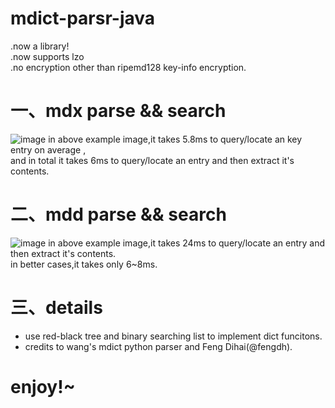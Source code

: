 # mdict-parsr-java
.now a library!  
.now supports lzo  
.no encryption other than ripemd128 key-info encryption.  

# 一、mdx parse && search
![image](https://github.com/KnIfER/mdict-parsr-java/raw/master/screenshot/Screenshot1.png)
in above example image,it takes 5.8ms to query/locate an key entry on average ,  
and in total it takes 6ms to query/locate an entry and then extract it's contents.

# 二、mdd parse && search
![image](https://github.com/KnIfER/mdict-parsr-java/raw/master/screenshot/Screenshot2.png)
in above example image,it takes 24ms to query/locate an entry and then extract it's contents.  
in better cases,it takes only 6~8ms.  

# 三、details
* use red-black tree and binary searching list to implement dict funcitons.  
* credits to wang's mdict python parser and Feng Dihai(@fengdh).  

# enjoy!~
